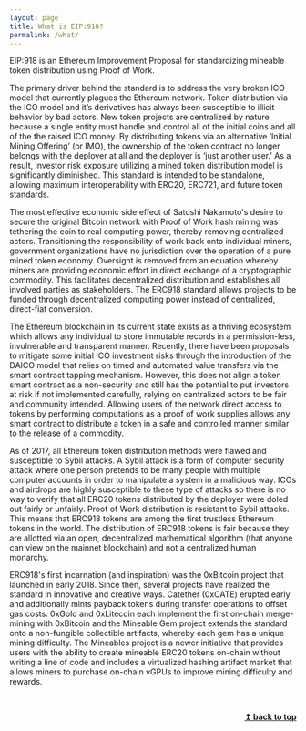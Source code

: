 ```yaml
---
layout: page
title: What is EIP:918?
permalink: /what/
---
```



EIP:918 is an Ethereum Improvement Proposal for standardizing mineable token distribution using Proof of Work.

The primary driver behind the standard is to address the very broken ICO model that currently plagues the Ethereum network. Token distribution via the ICO model and it’s derivatives has always been susceptible to illicit behavior by bad actors. New token projects are centralized by nature because a single entity must handle and control all of the initial coins and all of the the raised ICO money. By distributing tokens via an alternative ‘Initial Mining Offering’ (or IMO), the ownership of the token contract no longer belongs with the deployer at all and the deployer is ‘just another user.’ As a result, investor risk exposure utilizing a mined token distribution model is significantly diminished. This standard is intended to be standalone, allowing maximum interoperability with ERC20, ERC721, and future token standards.

The most effective economic side effect of Satoshi Nakamoto's desire to secure the original Bitcoin network with Proof of Work hash mining was tethering the coin to real computing power, thereby removing centralized actors. Transitioning the responsibility of work back onto individual miners, government organizations have no jurisdiction over the operation of a pure mined token economy. Oversight is removed from an equation whereby miners are providing economic effort in direct exchange of a cryptographic commodity. This facilitates decentralized distribution and establishes all involved parties as stakeholders. The ERC918 standard allows projects to be funded through decentralized computing power instead of centralized, direct-fiat conversion.

The Ethereum blockchain in its current state exists as a thriving ecosystem which allows any individual to store immutable records in a permission-less, invulnerable and transparent manner. Recently, there have been proposals to mitigate some initial ICO investment risks through the introduction of the DAICO model that relies on timed and automated value transfers via the smart contract tapping mechanism. However, this does not align a token smart contract as a non-security and still has the potential to put investors at risk if not implemented carefully, relying on centralized actors to be fair and community intended. Allowing users of the network direct access to tokens by performing computations as a proof of work supplies allows any smart contract to distribute a token in a safe and controlled manner similar to the release of a commodity.

As of 2017, all Ethereum token distribution methods were flawed and susceptible to Sybil attacks. A Sybil attack is a form of computer security attack where one person pretends to be many people with multiple computer accounts in order to manipulate a system in a malicious way. ICOs and airdrops are highly susceptible to these type of attacks so there is no way to verify that all ERC20 tokens distributed by the deployer were doled out fairly or unfairly. Proof of Work distribution is resistant to Sybil attacks. This means that ERC918 tokens are among the first trustless Ethereum tokens in the world. The distribution of ERC918 tokens is fair because they are allotted via an open, decentralized mathematical algorithm (that anyone can view on the mainnet blockchain) and not a centralized human monarchy.

ERC918's first incarnation (and inspiration) was the 0xBitcoin project that launched in early 2018. Since then, several projects have realized the standard in innovative and creative ways. Catether (0xCATE) erupted early and additionally mints payback tokens during transfer operations to offset gas costs. 0xGold and 0xLitecoin each implement the first on-chain merge-mining with 0xBitcoin and the Mineable Gem project extends the standard onto a non-fungible collectible artifacts, whereby each gem has a unique mining difficulty. The Mineables project is a newer initiative that provides users with the ability to create mineable ERC20 tokens on-chain without writing a line of code and includes a virtualized hashing artifact market that allows miners to purchase on-chain vGPUs to improve mining difficulty and rewards.

&nbsp;
<div align="right">
   <b><a href="#top">↥ back to top</a></b>
</div>
